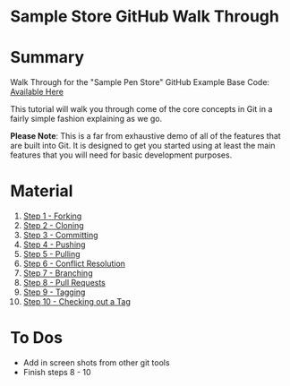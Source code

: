 Sample Store GitHub Walk Through
====================

# Summary

Walk Through for the "Sample Pen Store" GitHub Example
Base Code: [Available Here](https://github.com/git-walkthrough/sample-store)

This tutorial will walk you through come of the core concepts in Git in a fairly simple fashion explaining as we go.

**Please Note**: This is a far from exhaustive demo of all of the features that are built into Git.  It is designed to get you started using at least the main features that you will need for basic development purposes.

# Material

1. [Step 1 - Forking](steps/step-1-forking.md)
2. [Step 2 - Cloning](steps/step-2-cloning.md)
3. [Step 3 - Committing](steps/step-3-committing.md)
4. [Step 4 - Pushing](steps/step-4-pushing.md)
5. [Step 5 - Pulling](steps/step-5-pushing.md)
6. [Step 6 - Conflict Resolution](steps/step-6-conflict-resolution.md)
7. [Step 7 - Branching](steps/step-7-branching.md)
8. [Step 8 - Pull Requests](steps/step-8-pull-requests.md)
9. [Step 9 - Tagging](steps/step-9-tagging.md)
10. [Step 10 - Checking out a Tag](steps/step-10-checking-out-a-tag.md)

# To Dos

 - Add in screen shots from other git tools
 - Finish steps 8 - 10
